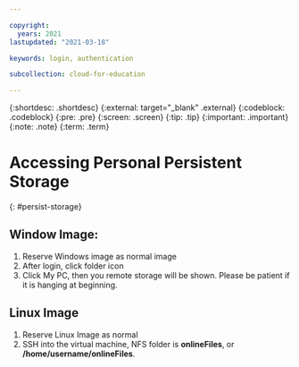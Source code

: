 ```yaml
---

copyright:
  years: 2021
lastupdated: "2021-03-18"

keywords: login, authentication

subcollection: cloud-for-education

---
```


{:shortdesc: .shortdesc}
{:external: target="_blank" .external}
{:codeblock: .codeblock}
{:pre: .pre}
{:screen: .screen}
{:tip: .tip}
{:important: .important}
{:note: .note}
{:term: .term}


# Accessing Personal Persistent Storage
{: #persist-storage}

## Window Image:
1.	Reserve Windows image as normal image
2.	After login, click folder icon
3.	Click My PC, then you remote storage will be shown. Please be patient if it is hanging at beginning. 

## Linux Image
1.	Reserve Linux Image as normal
2.	SSH into the virtual machine, NFS folder is **onlineFiles**, or **/home/username/onlineFiles**.


